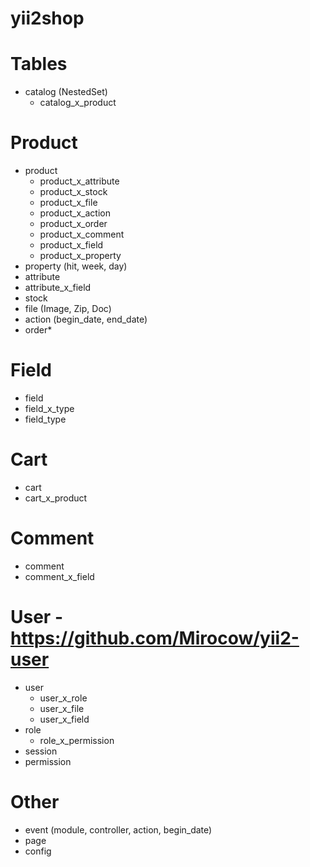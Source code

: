 yii2shop
======

Tables
=====

* catalog (NestedSet)
  * catalog_x_product

Product
=====

* product
  * product_x_attribute
  * product_x_stock
  * product_x_file
  * product_x_action
  * product_x_order
  * product_x_comment
  * product_x_field
  * product_x_property
* property (hit, week, day)
* attribute
 * attribute_x_field
* stock
* file (Image, Zip, Doc)
* action (begin_date, end_date)
* order* 

Field
=====

* field
 * field_x_type
* field_type

Cart
=====

* cart
 * cart_x_product

Comment
=====

* comment
 * comment_x_field

User - https://github.com/Mirocow/yii2-user
=====

* user
  * user_x_role
  * user_x_file
  * user_x_field
* role
  * role_x_permission
* session
* permission

Other
=====

* event (module, controller, action, begin_date)
* page
* config
